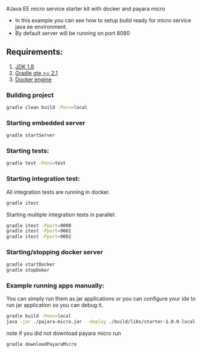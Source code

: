 #Java EE micro service starter kit with docker and payara micro
* In this example you can see how to setup build ready for micro service java ee environment.
* By default server will be running on port 8080

## Requirements:

1. [JDK 1.8](http://www.oracle.com/technetwork/java/javase/downloads/jdk8-downloads-2133151.html)
2. [Gradle gte >= 2.1](https://gradle.org/) 
3. [Docker engine](https://www.docker.com/products/overview)

###  Building project
```sh
gradle clean build -Penv=local
```

###  Starting embedded server
```sh
gradle startServer
```

### Starting tests:
```sh
gradle test -Penv=test
```

### Starting integration test:
All integration tests are running in docker.
```sh
gradle itest
```
Starting multiple integration tests in parallel:
```sh
gradle itest -Pport=9000
gradle itest -Pport=9001
gradle itest -Pport=9002
```

###  Starting/stopping docker server
```sh
gradle startDocker
gradle stopDoker
```

### Example running apps manually:

You can simply run them as jar applications or 
you can configure your ide to run jar application so you can debug it.

```sh
gradle build -Penv=local
java -jar ./pajara-micro.jar --deploy ./build/libs/starter-1.0.0-local.war
```
note if you did not download payara micro run 
```sh
gradle downloadPayaraMicro
```



